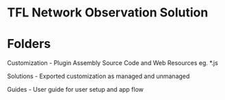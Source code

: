 # TFL Network Observation Solution

# Folders
 Customization - Plugin Assembly Source Code and Web Resources eg. *.js

 Solutions - Exported customization as managed and unmanaged
 
 Guides - User guide for user setup and app flow

